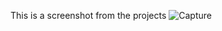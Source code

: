 This is a screenshot from the projects
![Capture](https://user-images.githubusercontent.com/75880393/128865389-f0bdbbe6-4d97-49ea-9615-7f9cf6779218.PNG)
